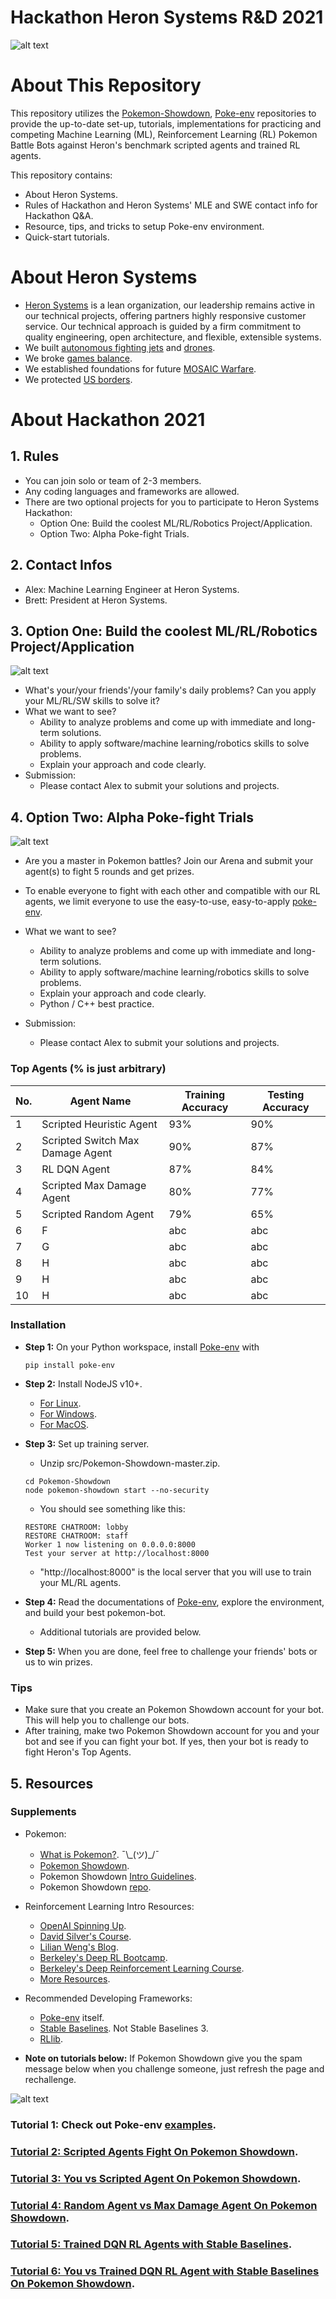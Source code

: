 # Hackathon Heron Systems R&D 2021

![alt text](docs/imgs/acewall_hackathon.jpg)

# About This Repository
This repository utilizes the [Pokemon-Showdown](https://github.com/smogon/pokemon-showdown), [Poke-env](https://poke-env.readthedocs.io/en/latest/getting_started.html) repositories to provide the up-to-date set-up, tutorials, implementations for practicing and competing Machine Learning (ML), Reinforcement Learning (RL) Pokemon Battle Bots against Heron's benchmark scripted agents and trained RL agents.

This repository contains:
- About Heron Systems.
- Rules of Hackathon and Heron Systems' MLE and SWE contact info for Hackathon Q&A.
- Resource, tips, and tricks to setup Poke-env environment.
- Quick-start tutorials.

# About Heron Systems
- [Heron Systems](https://heronsystems.com/about/) is a lean organization, our leadership remains active in our technical projects, offering partners highly responsive customer service.  Our technical approach is guided by a firm commitment to quality engineering, open architecture, and flexible, extensible systems.
- We built [autonomous fighting jets](https://www.janes.com/defence-news/news-detail/heron-systems-ai-defeats-human-pilot-in-us-darpa-alphadogfight-trials) and [drones](https://shield.ai/products).
- We broke [games balance](https://heronsystems.com/work/gamebreaker/).
- We established foundations for future [MOSAIC Warfare](https://heronsystems.com/work/gamebreaker/).
- We protected [US borders](https://heronsystems.com/work/).

# About Hackathon 2021

## 1. Rules
- You can join solo or team of 2-3 members.
- Any coding languages and frameworks are allowed.
- There are two optional projects for you to participate to Heron Systems Hackathon:
    - Option One: Build the coolest ML/RL/Robotics Project/Application.
    - Option Two: Alpha Poke-fight Trials.

## 2. Contact Infos
- Alex: Machine Learning Engineer at Heron Systems.
- Brett: President at Heron Systems.

## 3. Option One: Build the coolest ML/RL/Robotics Project/Application
![alt text](docs/imgs/ai.jpg)

- What's your/your friends'/your family's daily problems? Can you apply your ML/RL/SW skills to solve it?
- What we want to see?
    - Ability to analyze problems and come up with immediate and long-term solutions.
    - Ability to apply software/machine learning/robotics skills to solve problems.
    - Explain your approach and code clearly.
- Submission:
    - Please contact Alex to submit your solutions and projects.

## 4. Option Two: Alpha Poke-fight Trials
![alt text](docs/imgs/APT.jpg)

- Are you a master in Pokemon battles? Join our Arena and submit your agent(s) to fight 5 rounds and get prizes.
- To enable everyone to fight with each other and compatible with our RL agents, we limit everyone to use the easy-to-use, easy-to-apply [poke-env](https://poke-env.readthedocs.io/en/latest/).

- What we want to see?
    - Ability to analyze problems and come up with immediate and long-term solutions.
    - Ability to apply software/machine learning/robotics skills to solve problems.
    - Explain your approach and code clearly.
    - Python / C++ best practice.
- Submission:
    - Please contact Alex to submit your solutions and projects.

### Top Agents (% is just arbitrary)
| No.         | Agent Name                       |  Training Accuracy | Testing Accuracy |
| ----------- | -------------------------------- | ------------------ | ---------------- |
| 1           | Scripted Heuristic Agent         | 93%                | 90%              |
| 2           | Scripted Switch Max Damage Agent | 90%                | 87%              |
| 3           | RL DQN Agent                     | 87%                | 84%              |
| 4           | Scripted Max Damage Agent        | 80%                | 77%              |
| 5           | Scripted Random Agent            | 79%                | 65%              |
| 6           | F                                | abc                | abc              |
| 7           | G                                | abc                | abc              |
| 8           | H                                | abc                | abc              |
| 9           | H                                | abc                | abc              |
| 10          | H                                | abc                | abc              |

### Installation
- **Step 1:** On your Python workspace, install [Poke-env](https://poke-env.readthedocs.io/en/latest/) with 
    ```
    pip install poke-env
    ```
- **Step 2:** Install NodeJS v10+. 
    - [For Linux](https://github.com/nodesource/distributions/blob/master/README.md#debinstall).
    - [For Windows](https://nodejs.org/en/download/).
    - [For MacOS](https://nodejs.org/en/download/).
- **Step 3:** Set up training server.
    - Unzip src/Pokemon-Showdown-master.zip.
    ```
    cd Pokemon-Showdown
    node pokemon-showdown start --no-security
    ```
    - You should see something like this:

    ```
    RESTORE CHATROOM: lobby
    RESTORE CHATROOM: staff
    Worker 1 now listening on 0.0.0.0:8000
    Test your server at http://localhost:8000
    ```

    - "http://localhost:8000" is the local server that you will use to train your ML/RL agents.
- **Step 4:** Read the documentations of [Poke-env](https://poke-env.readthedocs.io/en/latest/index.html), explore the environment, and build your best pokemon-bot.
    - Additional tutorials are provided below.
- **Step 5:** When you are done, feel free to challenge your friends' bots or us to win prizes.

### Tips
- Make sure that you create an Pokemon Showdown account for your bot. This will help you to challenge our bots.
- After training, make two Pokemon Showdown account for you and your bot and see if you can fight your bot. If yes, then your bot is ready to fight Heron's Top Agents.

## 5. Resources
### Supplements
- Pokemon:
    - [What is Pokemon?](https://en.wikipedia.org/wiki/Pok%C3%A9mon). ¯\\\_(ツ)_/¯
    - [Pokemon Showdown](https://pokemonshowdown.com/).
    - Pokemon Showdown [Intro Guidelines](https://www.smogon.com/forums/threads/the-beginners-guide-to-pokemon-showdown.3676132/).
    - Pokemon Showdown [repo](https://github.com/hsahovic/Pokemon-Showdown).
- Reinforcement Learning Intro Resources:
    - [OpenAI Spinning Up](https://spinningup.openai.com/en/latest/).
    - [David Silver's Course](https://www.davidsilver.uk/teaching/).
    - [Lilian Weng's Blog](https://lilianweng.github.io/lil-log/2018/04/08/policy-gradient-algorithms.html).
    - [Berkeley's Deep RL Bootcamp](https://sites.google.com/view/deep-rl-bootcamp/lectures).
    - [Berkeley's Deep Reinforcement Learning Course](http://rail.eecs.berkeley.edu/deeprlcourse/).
    - [More Resources](https://github.com/dennybritz/reinforcement-learning).

- Recommended Developing Frameworks:
    - [Poke-env]() itself.
    - [Stable Baselines](https://stable-baselines.readthedocs.io/en/master/index.html). Not Stable Baselines 3.
    - [RLlib](https://docs.ray.io/en/master/rllib.html).

- **Note on tutorials below:** If Pokemon Showdown give you the spam message below when you challenge someone, just refresh the page and rechallenge.


![alt text](https://github.com/mnguyen0226/hackathon_hs/blob/main/docs/imgs/spam_pokemon_showdown.jpg)

### Tutorial 1: Check out Poke-env [examples](https://poke-env.readthedocs.io/en/latest/examples.html).

### [Tutorial 2: Scripted Agents Fight On Pokemon Showdown](https://github.com/mnguyen0226/hackathon_hs/tree/main/src/tutorials/tutorials_two/t2.md).

### [Tutorial 3: You vs Scripted Agent On Pokemon Showdown](https://github.com/mnguyen0226/hackathon_hs/blob/main/src/tutorials/tutorials_three/t3.md).

### [Tutorial 4: Random Agent vs Max Damage Agent On Pokemon Showdown](https://github.com/mnguyen0226/hackathon_hs/blob/main/src/tutorials/tutorials_four/t4.md).

### [Tutorial 5: Trained DQN RL Agents with Stable Baselines](https://github.com/mnguyen0226/hackathon_hs/blob/main/src/tutorials/tutorial_five/t5.md).

### [Tutorial 6: You vs Trained DQN RL Agent with Stable Baselines On Pokemon Showdown](https://github.com/mnguyen0226/hackathon_hs/blob/main/src/tutorials/tutorial_six/t6.md).
